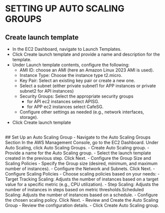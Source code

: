 
# SETTING UP AUTO SCALING GROUPS

<h2>Create launch template</h2>

- In the EC2 Dashboard, navigate to Launch Templates.
- Click Create launch template and provide a name and description for the template.
- Under Launch template contents, configure the following:
    - AMI ID: choose an AMI (here an Amazon Linux 2023 AMI is used).
    - Instance Type: Choose the instance type t2.micro.
    - Key Pair: Select an existing key pair or create a new one.
    - Select a subnet (either private subnet1 for APP instances or private subnet2 for API instances)
    - Security Groups: Select the appropriate security groups
      - for API ec2 instances select APISG.
      - for APP ec2 instances select CafeSG.
    - Configure other settings as needed (e.g., network interfaces, storage).
- Click Create launch template
<br />
## Set Up an Auto Scaling Group
- Navigate to the Auto Scaling Groups Section In the AWS Management Console, go to the EC2 Dashboard.
Under Auto Scaling, click Auto Scaling Groups.
- Create Auto Scaling group.
  - Provide a name for the Auto Scaling group.
  - Select the launch template created in the previous step. Click Next.
- Configure the Group Size and Scaling Policies
  - Specify the Group size (desired, minimum, and maximum number of instances).
  - Configure the Network and Subnets. Click Next.
- Configure Scaling Policies
  - Choose scaling policies based on your needs:
  - Target Tracking Scaling: Adjusts the number of instances based on a target value for a specific metric (e.g., CPU utilization).
  - Step Scaling: Adjusts the number of instances in steps based on metric thresholds.Scheduled Scaling: Adjusts the number of instances based on a schedule.
  - Configure the chosen scaling policy. Click Next.
- Review and Create the Auto Scaling Group
  - Review the configuration details.
  - Click Create Auto Scaling group.
